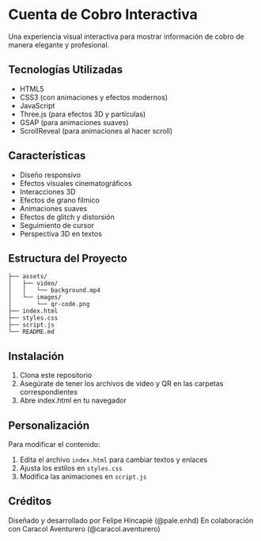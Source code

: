 # Cuenta de Cobro Interactiva

Una experiencia visual interactiva para mostrar información de cobro de manera elegante y profesional.

## Tecnologías Utilizadas

- HTML5
- CSS3 (con animaciones y efectos modernos)
- JavaScript
- Three.js (para efectos 3D y partículas)
- GSAP (para animaciones suaves)
- ScrollReveal (para animaciones al hacer scroll)

## Características

- Diseño responsivo
- Efectos visuales cinematográficos
- Interacciones 3D
- Efectos de grano fílmico
- Animaciones suaves
- Efectos de glitch y distorsión
- Seguimiento de cursor
- Perspectiva 3D en textos

## Estructura del Proyecto

```
├── assets/
│   ├── video/
│   │   └── background.mp4
│   └── images/
│       └── qr-code.png
├── index.html
├── styles.css
├── script.js
└── README.md
```

## Instalación

1. Clona este repositorio
2. Asegúrate de tener los archivos de video y QR en las carpetas correspondientes
3. Abre index.html en tu navegador

## Personalización

Para modificar el contenido:
1. Edita el archivo `index.html` para cambiar textos y enlaces
2. Ajusta los estilos en `styles.css`
3. Modifica las animaciones en `script.js`

## Créditos

Diseñado y desarrollado por Felipe Hincapié (@pale.enhd)
En colaboración con Caracol Aventurero (@caracol.aventurero) 